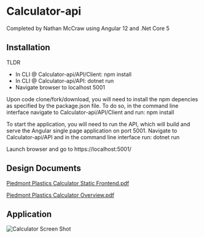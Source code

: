 # Calculator-api

Completed by Nathan McCraw using Angular 12 and .Net Core 5

## Installation

TLDR
- In CLI @ Calculator-api/API/Client:
npm install
- In CLI @ Calculator-api/API:
dotnet run
- Navigate browser to localhost 5001

Upon code clone/fork/download, you will need to install the npm depencies as specified by the package.json file. To do so, in the command line interface navigate to Calculator-api/API/Client and run: npm install

To start the application, you will need to run the API, which will build and serve the Angular single page application on port 5001. Navigate to Calculator-api/API and in the command line interface run: dotnet run

Launch browser and go to https://localhost:5001/

## Design Documents

[Piedmont Plastics Calculator Static Frontend.pdf](https://github.com/nathan-mccraw/Calculator-api/files/7435922/Piedmont.Plastics.Calculator.Static.Frontend.pdf)

[Piedmont Plastics Calculator Overview.pdf](https://github.com/nathan-mccraw/Calculator-api/files/7435924/Piedmont.Plastics.Calculator.Overview.pdf)


## Application

![Calculator Screen Shot](https://user-images.githubusercontent.com/84479635/139299521-edc54368-4919-483e-97db-2855d63e2591.JPG)
